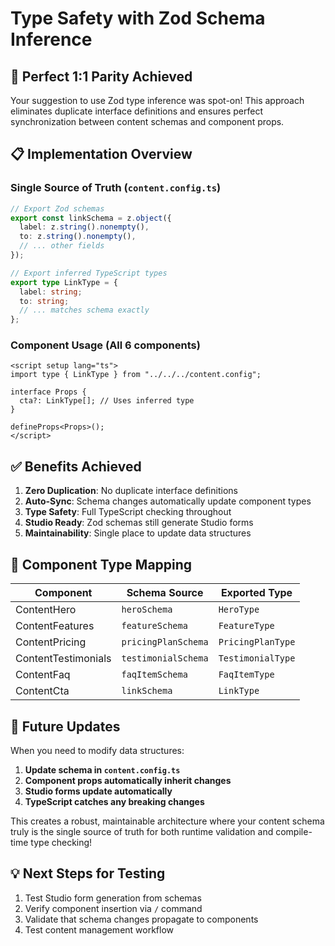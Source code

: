 # Type Safety with Zod Schema Inference

## 🎯 **Perfect 1:1 Parity Achieved**

Your suggestion to use Zod type inference was spot-on! This approach eliminates duplicate interface definitions and ensures perfect synchronization between content schemas and component props.

## 📋 **Implementation Overview**

### **Single Source of Truth** (`content.config.ts`)

```typescript
// Export Zod schemas
export const linkSchema = z.object({
  label: z.string().nonempty(),
  to: z.string().nonempty(),
  // ... other fields
});

// Export inferred TypeScript types
export type LinkType = {
  label: string;
  to: string;
  // ... matches schema exactly
};
```

### **Component Usage** (All 6 components)

```vue
<script setup lang="ts">
import type { LinkType } from "../../../content.config";

interface Props {
  cta?: LinkType[]; // Uses inferred type
}

defineProps<Props>();
</script>
```

## ✅ **Benefits Achieved**

1. **Zero Duplication**: No duplicate interface definitions
2. **Auto-Sync**: Schema changes automatically update component types
3. **Type Safety**: Full TypeScript checking throughout
4. **Studio Ready**: Zod schemas still generate Studio forms
5. **Maintainability**: Single place to update data structures

## 🔄 **Component Type Mapping**

| Component           | Schema Source       | Exported Type     |
| ------------------- | ------------------- | ----------------- |
| ContentHero         | `heroSchema`        | `HeroType`        |
| ContentFeatures     | `featureSchema`     | `FeatureType`     |
| ContentPricing      | `pricingPlanSchema` | `PricingPlanType` |
| ContentTestimonials | `testimonialSchema` | `TestimonialType` |
| ContentFaq          | `faqItemSchema`     | `FaqItemType`     |
| ContentCta          | `linkSchema`        | `LinkType`        |

## 🚀 **Future Updates**

When you need to modify data structures:

1. **Update schema in `content.config.ts`**
2. **Component props automatically inherit changes**
3. **Studio forms update automatically**
4. **TypeScript catches any breaking changes**

This creates a robust, maintainable architecture where your content schema truly is the single source of truth for both runtime validation and compile-time type checking!

## 💡 **Next Steps for Testing**

1. Test Studio form generation from schemas
2. Verify component insertion via `/` command
3. Validate that schema changes propagate to components
4. Test content management workflow
